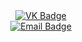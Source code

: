 <!DOCTYPE html>
<html lang="ru">
<head>
    <meta charset="UTF-8">
    <meta name="viewport" content="width=device-width, initial-scale=1.0">
    <title>Социальные сети</title>
</head>
<body>

<div id="badges" align="center">
    <!-- Ссылка на VK -->
    <a href="https://vk.com/https://vk.com/rocuz">
        <img src="https://img.shields.io/badge/VK-blue?style=for-the-badge&logo=VK&logoColor=white" alt="VK Badge"/>
    </a>
 <div id="badges" align="center">
    <!-- Ссылка на Gmail -->
    <a href="mailto:awesome.nicki2005@gmail.com">
        <img src="https://img.shields.io/badge/Email-Gmail-red?style=for-the-badge&logo=Gmail&logoColor=white" alt="Email Badge"/>
    </a>
</div>

</body>
</html>

